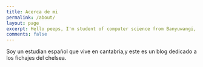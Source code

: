 ```yaml
---
title: Acerca de mi
permalink: /about/
layout: page
excerpt: Hello peeps, I'm student of computer science from Banyuwangi, living in Jogjakarta. This blog for documentation about my programming journey, running on jekyll, hosting on netlify and using my own simple theme.
comments: false
---
```


Soy un estudian español que vive en cantabria,y este es un blog dedicado a los fichajes del chelsea. 
